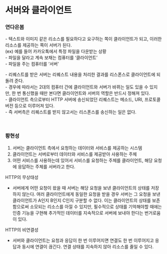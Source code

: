 # 서버와 클라이언트 
### 연다은봄
\- 텍스트와 이미지 같은 리소스를 필요하다고 요구하는 쪽이 클라이언트가 되고, 이러한 리소스를 제공하는 쪽이 서버가 된다.      
(ex) 예를 들어 카카오톡에서 특정 파일을 다운받는 상황    
\- 파일을 달라고 계속 보채는 컴퓨터를 ‘클라이언트’   
\- 파일을 주는 컴퓨터를 ‘서버’    

\- 리퀘스트를 받은 서버는 리퀘스트 내용을 처리한 결과를 리스폰스로 클라이언트에 되돌려 준다.    
\- 경우에 따라서는 2대의 컴퓨터 간에 클라이언트와 서버가 바뀌는 일도 있을 수 있지만, 한 번 통신했을 때만 본다면 클라이언트와 서버의 역할은 반드시 정해져 있다.      
\- 클라이언트 측으로부터 HTTP 서버에 송신되었던 리퀘스트는 메소드, URI, 프로토콜 버전 등으로 이루어져 있다.         
\- 즉 서버측은 리퀘스트를 받지 않고서는 리스폰스를 송신하는 일은 없다.      

<br />

### 황현성

1. 서버는 클라이언트 측에서 요청하는 데이터와 서비스를 제공하는 시스템
2. 클라이언트는 서버로부터 데이터와 서비스를 제공받아 사용하는 주체
3. 어떤 서비스를 사용하는데 있어서 서비스를 요청하는 주체를 클라이언트, 해당 요청에 응답하는 주체를 서버라고 한다.

HTTP의 무상태성
- 서버에게 어떤 요청이 왔을 때 서버는 해당 요청을 보낸 클라이언트의 상태를 저장하지 않는다. 여러 클라이언트에게 동일한 요청을 받을 경우 서버는 그 요청을 보낸 클라이언트가 A인지 B인지 C인지 구분할 수 없다. 이는 클라이언트의 상태를 보존함으로써 소모되는 리소스를 아낄 수 있지만, 필수적으로 상태를 기억해야할 때에는 인증 기능을 구현해 추가적인 데이터를 지속적으로 서버에 보내야 한다는 번거로움이 있다.

HTTP의 비연결성
- 서버와 클라이언트는 요청과 응답이 한 번 이루어지면 연결도 한 번 이루어지고 응답과 동시에 연결이 끊긴다. 연결 상태를 지속하지 않아 리소스를 줄일 수 있다.
